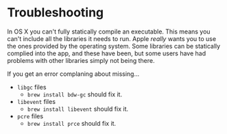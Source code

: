 # Troubleshooting

In OS X you can't fully statically compile an executable. This means you can't
include all the libraries it needs to run. Apple _really_ wants you to use the
ones provided by the operating system. Some libraries can be statically complied
into the app, and these have been, but some users have had problems with other
libraries simply not being there.


If you get an error complaning about missing...

* `libgc` files
	* `brew install bdw-gc` should fix it.
* `libevent` files
	* `brew install libevent` should fix it.
* `pcre` files
	* `brew install prce` should fix it.

